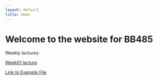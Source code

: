 ```yaml
---
layout: default
title: Home
---
```


# Welcome to the website for BB485

Weekly lectures:

[Week01 lecture](week01)

[Link to Example File](example.md)
